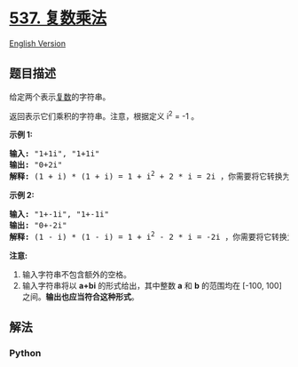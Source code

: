 # [537. 复数乘法](https://leetcode-cn.com/problems/complex-number-multiplication)

[English Version](/leetcode/0500-0599/0537.Complex%20Number%20Multiplication/README_EN.md)

## 题目描述

<!-- 这里写题目描述 -->

<p>给定两个表示<a href="https://baike.baidu.com/item/%E5%A4%8D%E6%95%B0/254365?fr=aladdin">复数</a>的字符串。</p>

<p>返回表示它们乘积的字符串。注意，根据定义 i<sup>2</sup> = -1 。</p>

<p><strong>示例 1:</strong></p>

<pre>
<strong>输入:</strong> &quot;1+1i&quot;, &quot;1+1i&quot;
<strong>输出:</strong> &quot;0+2i&quot;
<strong>解释:</strong> (1 + i) * (1 + i) = 1 + i<sup>2</sup> + 2 * i = 2i ，你需要将它转换为 0+2i 的形式。
</pre>

<p><strong>示例 2:</strong></p>

<pre>
<strong>输入:</strong> &quot;1+-1i&quot;, &quot;1+-1i&quot;
<strong>输出:</strong> &quot;0+-2i&quot;
<strong>解释:</strong> (1 - i) * (1 - i) = 1 + i<sup>2</sup> - 2 * i = -2i ，你需要将它转换为 0+-2i 的形式。 
</pre>

<p><strong>注意:</strong></p>

<ol>
	<li>输入字符串不包含额外的空格。</li>
	<li>输入字符串将以&nbsp;<strong>a+bi</strong> 的形式给出，其中整数 <strong>a</strong> 和 <strong>b</strong> 的范围均在 [-100, 100] 之间。<strong>输出也应当符合这种形式</strong>。</li>
</ol>


## 解法

<!-- 这里可写通用的实现逻辑 -->

<!-- tabs:start -->

### **Python**

<!-- 这里可写当前语言的特殊实现逻辑 -->

```python

```

<!-- tabs:end -->
